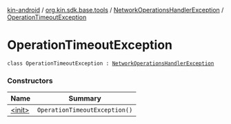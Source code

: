 [kin-android](../../../index.md) / [org.kin.sdk.base.tools](../../index.md) / [NetworkOperationsHandlerException](../index.md) / [OperationTimeoutException](./index.md)

# OperationTimeoutException

`class OperationTimeoutException : `[`NetworkOperationsHandlerException`](../index.md)

### Constructors

| Name | Summary |
|---|---|
| [&lt;init&gt;](-init-.md) | `OperationTimeoutException()` |
